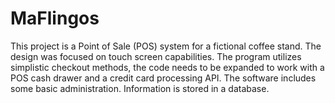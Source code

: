 # MaFlingos
This project is a Point of Sale (POS) system for a fictional coffee stand.  The design was focused on touch screen capabilities.  The program utilizes simplistic checkout methods, the code needs to be expanded to work with a POS cash drawer and a credit card processing API.  The software includes some basic administration.  Information is stored in a database.
